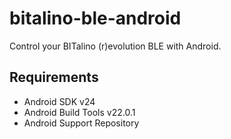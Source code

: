 # bitalino-ble-android

Control your BITalino (r)evolution BLE with Android.

## Requirements

* Android SDK v24
* Android Build Tools v22.0.1
* Android Support Repository